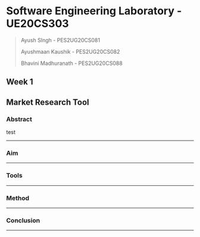 # Software Engineering Laboratory - UE20CS303

> Ayush SIngh - PES2UG20CS081
> 
> Ayushmaan Kaushik - PES2UG20CS082
> 
> Bhavini Madhuranath - PES2UG20CS088

## Week 1

## Market Research Tool

### Abstract
test



---

### Aim

---

### Tools

---

### Method

---

### Conclusion

--- 
